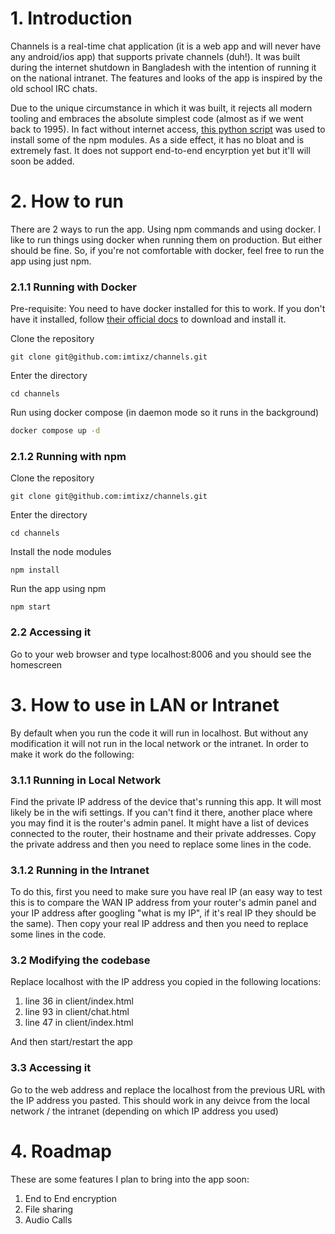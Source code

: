 # 1. Introduction

Channels is a real-time chat application (it is a web app and will never have any android/ios app) that supports private channels (duh!). It was built during the internet shutdown in Bangladesh with the intention of running it on the national intranet. The features and looks of the app is inspired by the old school IRC chats.

Due to the unique circumstance in which it was built, it rejects all modern tooling and embraces the absolute simplest code (almost as if we went back to 1995). In fact without internet access, [this python script](https://github.com/imtixz/offline-npm-install) was used to install some of the npm modules. As a side effect, it has no bloat and is extremely fast. It does not support end-to-end encyrption yet but it'll will soon be added.

# 2. How to run

There are 2 ways to run the app. Using npm commands and using docker. I like to run things using docker when running them on production. But either should be fine. So, if you're not comfortable with docker, feel free to run the app using just npm.

### 2.1.1 Running with Docker

Pre-requisite: You need to have docker installed for this to work. If you don't have it installed, follow [their official docs](https://docs.docker.com/get-docker/) to download and install it.

Clone the repository

```
git clone git@github.com:imtixz/channels.git
```

Enter the directory

```
cd channels
```

Run using docker compose (in daemon mode so it runs in the background)

```bash
docker compose up -d
```

### 2.1.2 Running with npm

Clone the repository

```
git clone git@github.com:imtixz/channels.git
```

Enter the directory

```
cd channels
```

Install the node modules

```
npm install
```

Run the app using npm

```
npm start
```

### 2.2 Accessing it

Go to your web browser and type localhost:8006 and you should see the homescreen

# 3. How to use in LAN or Intranet

By default when you run the code it will run in localhost. But without any modification it will not run in the local network or the intranet. In order to make it work do the following:

### 3.1.1 Running in Local Network

Find the private IP address of the device that's running this app. It will most likely be in the wifi settings. If you can't find it there, another place where you may find it is the router's admin panel. It might have a list of devices connected to the router, their hostname and their private addresses. Copy the private address and then you need to replace some lines in the code.

### 3.1.2 Running in the Intranet

To do this, first you need to make sure you have real IP (an easy way to test this is to compare the WAN IP address from your router's admin panel and your IP address after googling "what is my IP", if it's real IP they should be the same). Then copy your real IP address and then you need to replace some lines in the code.

### 3.2 Modifying the codebase

Replace localhost with the IP address you copied in the following locations:

1. line 36 in client/index.html
2. line 93 in client/chat.html
3. line 47 in client/index.html

And then start/restart the app

### 3.3 Accessing it

Go to the web address and replace the localhost from the previous URL with the IP address you pasted. This should work in any deivce from the local network / the intranet (depending on which IP address you used)

# 4. Roadmap

These are some features I plan to bring into the app soon:

1. End to End encryption
2. File sharing
3. Audio Calls
